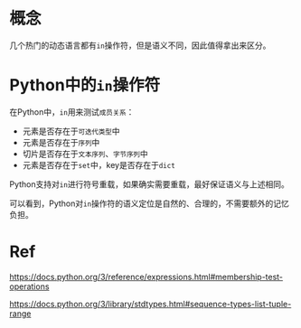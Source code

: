 # 概念

几个热门的动态语言都有`in`操作符，但是语义不同，因此值得拿出来区分。

# Python中的`in`操作符

在Python中，`in`用来测试`成员关系`：

- 元素是否存在于`可迭代类型`中
- 元素是否存在于`序列`中
- 切片是否存在于`文本序列`、`字节序列`中
- 元素是否存在于`set`中，key是否存在于`dict`

Python支持对`in`进行符号重载，如果确实需要重载，最好保证语义与上述相同。

可以看到，Python对`in`操作符的语义定位是自然的、合理的，不需要额外的记忆负担。

# Ref

https://docs.python.org/3/reference/expressions.html#membership-test-operations

https://docs.python.org/3/library/stdtypes.html#sequence-types-list-tuple-range